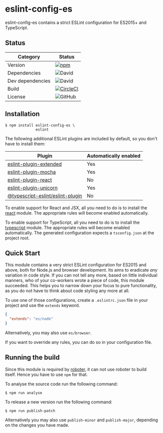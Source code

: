 # eslint-config-es

eslint-config-es contains a strict ESLint configuration for ES2015+ and TypeScript.

## Status

| Category | Status |
|-|-|
| Version | [![npm](https://img.shields.io/npm/v/eslint-config-es)](https://www.npmjs.com/package/eslint-config-es) |
| Dependencies | ![David](https://img.shields.io/david/thenativeweb/eslint-config-es) |
| Dev dependencies | ![David](https://img.shields.io/david/dev/thenativeweb/eslint-config-es) |
| Build | [![CircleCI](https://img.shields.io/circleci/build/github/thenativeweb/eslint-config-es)](https://circleci.com/gh/thenativeweb/eslint-config-es/tree/master) |
| License | ![GitHub](https://img.shields.io/github/license/thenativeweb/eslint-config-es) |

## Installation

```shell
$ npm install eslint-config-es \
              eslint
```

The following additional ESLint plugins are included by default, so you don't have to install them:

| Plugin | Automatically enabled |
|-|-|
| [eslint-plugin-extended](https://www.npmjs.com/package/eslint-plugin-extended) | Yes |
| [eslint-plugin-mocha](https://www.npmjs.com/package/eslint-plugin-mocha) | Yes |
| [eslint-plugin-react](https://www.npmjs.com/package/eslint-plugin-react) | No |
| [eslint-plugin-unicorn](https://www.npmjs.com/package/eslint-plugin-unicorn) | Yes |
| [@typescript-eslint/eslint-plugin](https://www.npmjs.com/package/@typescript-eslint/eslint-plugin) | No |

To enable support for React and JSX, all you need to do is to install the [react](https://www.npmjs.com/package/react) module. The appropriate rules will become enabled automatically.

To enable support for TypeScript, all you need to do is to install the [typescript](https://www.npmjs.com/package/typescript) module. The appropriate rules will become enabled automatically. The generated configuration expects a `tsconfig.json` at the project root.

## Quick Start

This module contains a very strict ESLint configuration for ES2015 and above, both for Node.js and browser development. Its aims to eradicate *any* variation in code style. If you can not tell any more, based on little individual manners, who of your co-workers wrote a piece of code, this module succeeded. This helps you to narrow down your focus to pure functionality, as you do not have to think about code styling any more at all.

To use one of those configurations, create a `.eslintrc.json` file in your project and use the `extends` keyword.

```json
{
  "extends": "es/node"
}
```

Alternatively, you may also use `es/browser`.

If you want to override any rules, you can do so in your configuration file.

## Running the build

Since this module is required by [roboter](https://www.npmjs.com/package/roboter), it can not use roboter to build itself. Hence you have to use `npm` for that.

To analyse the source code run the following command:

```shell
$ npm run analyse
```

To release a new version run the following command:

```shell
$ npm run publish-patch
```

Alternatively you may also use `publish-minor` and `publish-major`, depending on the changes you have made.
